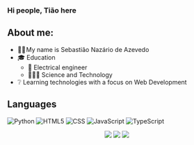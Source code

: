 ### Hi people, Tião here

## About me:

- 👨🏻‍ My name is Sebastião Nazário de Azevedo
- 🎓 Education
  - 🔌 Electrical engineer
  - 🧑🏻‍🔬 Science and Technology
 - ❔ Learning technologies with a focus on Web Development

## Languages

![Python](https://img.shields.io/badge/-Python-333333?style=flat&logo=Python&logoColor=4287f5&labelColor=333333)
![HTML5](https://img.shields.io/badge/-HTML5-333333?style=flat&logo=HTML5&labelColor=333333)
![CSS](https://img.shields.io/badge/-CSS-333333?style=flat&logo=CSS3&logoColor=1572B6&labelColor=333333)
![JavaScript](https://img.shields.io/badge/-JavaScript-333333?style=flat&logo=javascript&labelColor=333333)
![TypeScript](https://img.shields.io/badge/-TypeScript-333333?style=flat&logo=typescript&labelColor=333333)
 
 <div align="Center"> 
  <a href="https://www.youtube.com/channel/UCWZa9AyYtvcqJU2iowmHvaw" target="_blank"><img src="https://img.shields.io/badge/YouTube-FF0000?style=for-the-badge&logo=youtube&logoColor=white" target="_blank"></a>
  <a href="https://www.instagram.com/tiaonazario" target="_blank"><img src="https://img.shields.io/badge/-Instagram-%23E4405F?style=for-the-badge&logo=instagram&logoColor=white" target="_blank"></a>
  <a href="https://www.linkedin.com/in/sebastiaonazario" target="_blank"><img src="https://img.shields.io/badge/-LinkedIn-%230077B5?style=for-the-badge&logo=linkedin&logoColor=white" target="_blank"></a> 
  
<!--   <p align="right"> 
    Visits :detective: <br>
    <img alingn="center" src="https://profile-counter.glitch.me/tiaonazario/count.svg" />
  </p> -->
</div>

